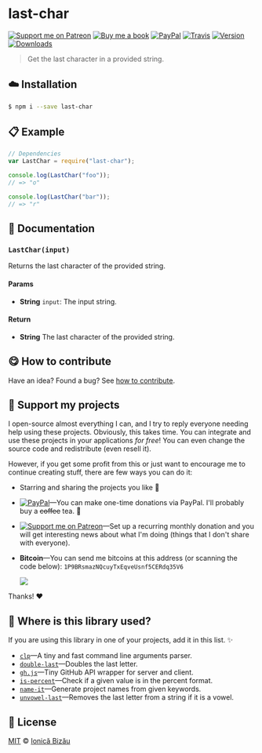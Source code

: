 
# last-char

 [![Support me on Patreon][badge_patreon]][patreon] [![Buy me a book][badge_amazon]][amazon] [![PayPal][badge_paypal_donate]][paypal-donations] [![Travis](https://img.shields.io/travis/IonicaBizau/last-char.svg)](https://travis-ci.org/IonicaBizau/last-char/) [![Version](https://img.shields.io/npm/v/last-char.svg)](https://www.npmjs.com/package/last-char) [![Downloads](https://img.shields.io/npm/dt/last-char.svg)](https://www.npmjs.com/package/last-char)

> Get the last character in a provided string.

## :cloud: Installation

```sh
$ npm i --save last-char
```


## :clipboard: Example



```js
// Dependencies
var LastChar = require("last-char");

console.log(LastChar("foo"));
// => "o"

console.log(LastChar("bar"));
// => "r"
```

## :memo: Documentation


### `LastChar(input)`
Returns the last character of the provided string.

#### Params
- **String** `input`: The input string.

#### Return
- **String** The last character of the provided string.



## :yum: How to contribute
Have an idea? Found a bug? See [how to contribute][contributing].


## :sparkling_heart: Support my projects

I open-source almost everything I can, and I try to reply everyone needing help using these projects. Obviously,
this takes time. You can integrate and use these projects in your applications *for free*! You can even change the source code and redistribute (even resell it).

However, if you get some profit from this or just want to encourage me to continue creating stuff, there are few ways you can do it:

 - Starring and sharing the projects you like :rocket:
 - [![PayPal][badge_paypal]][paypal-donations]—You can make one-time donations via PayPal. I'll probably buy a ~~coffee~~ tea. :tea:
 - [![Support me on Patreon][badge_patreon]][patreon]—Set up a recurring monthly donation and you will get interesting news about what I'm doing (things that I don't share with everyone).
 - **Bitcoin**—You can send me bitcoins at this address (or scanning the code below): `1P9BRsmazNQcuyTxEqveUsnf5CERdq35V6`

    ![](https://i.imgur.com/z6OQI95.png)

Thanks! :heart:


## :dizzy: Where is this library used?
If you are using this library in one of your projects, add it in this list. :sparkles:


 - [`clp`](https://github.com/IonicaBizau/clp)—A tiny and fast command line arguments parser.
 - [`double-last`](https://github.com/IonicaBizau/double-last#readme)—Doubles the last letter.
 - [`gh.js`](https://github.com/IonicaBizau/gh.js)—Tiny GitHub API wrapper for server and client.
 - [`is-percent`](https://github.com/IonicaBizau/is-percent#readme)—Check if a given value is in the percent format.
 - [`name-it`](https://github.com/IonicaBizau/name-it#readme)—Generate project names from given keywords.
 - [`unvowel-last`](https://github.com/IonicaBizau/unvowel-last#readme)—Removes the last letter from a string if it is a vowel.

## :scroll: License

[MIT][license] © [Ionică Bizău][website]

[badge_patreon]: http://ionicabizau.github.io/badges/patreon.svg
[badge_amazon]: http://ionicabizau.github.io/badges/amazon.svg
[badge_paypal]: http://ionicabizau.github.io/badges/paypal.svg
[badge_paypal_donate]: http://ionicabizau.github.io/badges/paypal_donate.svg
[patreon]: https://www.patreon.com/ionicabizau
[amazon]: http://amzn.eu/hRo9sIZ
[paypal-donations]: https://www.paypal.com/cgi-bin/webscr?cmd=_s-xclick&hosted_button_id=RVXDDLKKLQRJW
[donate-now]: http://i.imgur.com/6cMbHOC.png

[license]: http://showalicense.com/?fullname=Ionic%C4%83%20Biz%C4%83u%20%3Cbizauionica%40gmail.com%3E%20(https%3A%2F%2Fionicabizau.net)&year=2015#license-mit
[website]: https://ionicabizau.net
[contributing]: /CONTRIBUTING.md
[docs]: /DOCUMENTATION.md
